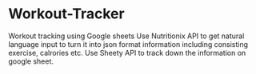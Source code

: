 # Workout-Tracker
Workout tracking using Google sheets
Use Nutritionix API to get natural language input to turn it into json format information including consisting exercise, calrories etc. Use Sheety API to track down the information on google sheet.

